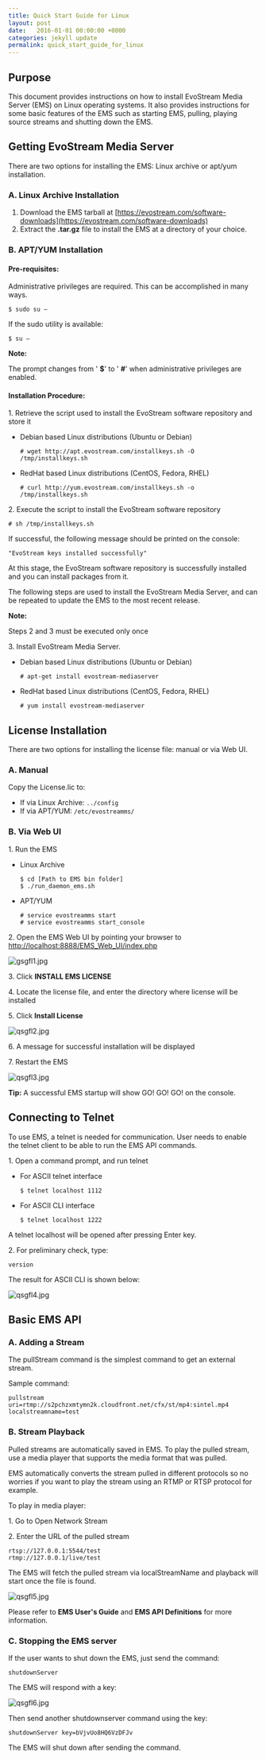 ```yaml
---
title: Quick Start Guide for Linux
layout: post
date:   2016-01-01 00:00:00 +0000
categories: jekyll update
permalink: quick_start_guide_for_linux
---
```


## Purpose

This document provides instructions on how to install EvoStream Media Server (EMS) on Linux operating systems. It also provides instructions for some basic features of the EMS such as starting EMS, pulling, playing source streams and shutting down the EMS.





## Getting EvoStream Media Server

There are two options for installing the EMS: Linux archive or apt/yum installation.

### A.	Linux Archive Installation

1. Download the EMS tarball at [https://evostream.com/software-downloads](https://evostream.com/software-downloads)
2. Extract the **.tar.gz** file to install the EMS at a directory of your choice.



### B.	APT/YUM Installation

#### Pre-requisites:

Administrative privileges are required. This can be accomplished in many ways.

``` 
$ sudo su –
```

If the sudo utility is available:

``` 
$ su –
```

**Note:**

The prompt changes from ' **$**' to ' **#**' when administrative privileges are enabled.



#### Installation Procedure:

1\. Retrieve the script used to install the EvoStream software repository and store it

- Debian based Linux distributions (Ubuntu or Debian)  
  
  ``` 
  # wget http://apt.evostream.com/installkeys.sh -O /tmp/installkeys.sh
  ```
  
- RedHat based Linux distributions (CentOS, Fedora, RHEL)  
  
  ``` 
  # curl http://yum.evostream.com/installkeys.sh -o /tmp/installkeys.sh
  ```

2\. Execute the script to install the EvoStream software repository  

``` 
# sh /tmp/installkeys.sh
```

If successful, the following message should be printed on the console:  

``` 
"EvoStream keys installed successfully"
```

At this stage, the EvoStream software repository is successfully installed and you can install packages from it.

The following steps are used to install the EvoStream Media Server, and can be repeated to update the EMS to the most recent release.

**Note:**

Steps 2 and 3 must be executed only once

3\. Install EvoStream Media Server.

- Debian based Linux distributions (Ubuntu or Debian)  
  
  ``` 
  # apt-get install evostream-mediaserver
  ```
  
- RedHat based Linux distributions (CentOS, Fedora, RHEL)  
  
  ``` 
  # yum install evostream-mediaserver
  ```





## License Installation

There are two options for installing the license file: manual or via Web UI.

### A.	Manual

Copy the License.lic to:

- If via Linux Archive: `../config`
- If via APT/YUM: `/etc/evostreamms/`



### B.	Via Web UI

1\. Run the EMS

- Linux Archive  
  
  ``` 
  $ cd [Path to EMS bin folder]
  $ ./run_daemon_ems.sh
  ```
  
- APT/YUM  
  
  ``` 
  # service evostreamms start
  # service evostreamms start_console
  ```

2\. Open the EMS Web UI by pointing your browser to [http://localhost:8888/EMS_Web_UI/index.php](http://localhost:8888/EMS_Web_UI/index.php)

   ![gsgfl1.jpg]({{site.baseurl}}/assets/qsgfl1.jpg)

3\. Click **INSTALL EMS LICENSE**

4\. Locate the license file, and enter the directory where license will be installed

5\. Click **Install License**

   ![qsgfl2.jpg]({{site.baseurl}}/assets/qsgfl2.jpg)

6\. A message for successful installation will be displayed

7\. Restart the EMS

   ![qsgfl3.jpg]({{site.baseurl}}/assets/qsgfl3.jpg)

**Tip:** A successful EMS startup will show GO! GO! GO! on the console.





## Connecting to Telnet

To use EMS, a telnet is needed for communication. User needs to enable the telnet client to be able to run the EMS API commands.

1\. Open a command prompt, and run telnet

- For ASCII telnet interface  
  
  ``` 
  $ telnet localhost 1112
  ```
  
- For ASCII CLI interface  
  
  ``` 
  $ telnet localhost 1222
  ```

A telnet localhost will be opened after pressing Enter key.

2\. For preliminary check, type:  

``` 
version
```

The result for ASCII CLI is shown below:

![qsgfl4.jpg]({{site.baseurl}}/assets/qsgfl4.jpg)





## Basic EMS API

### A.	Adding a Stream

The pullStream command is the simplest command to get an external stream.

Sample command:  

``` 
pullstream uri=rtmp://s2pchzxmtymn2k.cloudfront.net/cfx/st/mp4:sintel.mp4 localstreamname=test
```



### B.	Stream Playback

Pulled streams are automatically saved in EMS. To play the pulled stream, use a media player that supports the media format that was pulled.

EMS automatically converts the stream pulled in different protocols so no worries if you want to play the stream using an RTMP or RTSP protocol for example.

To play in media player:

1\. Go to Open Network Stream

2\. Enter the URL of the pulled stream  

``` 
rtsp://127.0.0.1:5544/test
rtmp://127.0.0.1/live/test
```

The EMS will fetch the pulled stream via localStreamName and playback will start once the file is found.

![qsgfl5.jpg]({{site.baseurl}}/assets/qsgfl5.jpg)

Please refer to **EMS User's Guide** and **EMS API Definitions** for more information.



### C.	Stopping the EMS server

If the user wants to shut down the EMS, just send the command:  

``` 
shutdownServer
```

The EMS will respond with a key:

![qsgfl6.jpg]({{site.baseurl}}/assets/qsgfl6.jpg)

Then send another shutdownserver command using the key:  

``` 
shutdownServer key=bVjvUo8HQ6VzDFJv
```

The EMS will shut down after sending the command.
